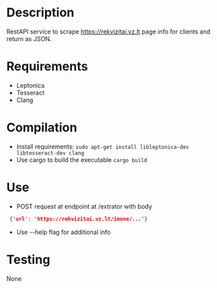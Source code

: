 # Description

RestAPI service to scrape https://rekvizitai.vz.lt page info for clients and return as JSON.

# Requirements

- Leptonica
- Tesseract
- Clang


# Compilation

- Install requirements: `sudo apt-get install libleptonica-dev libtesseract-dev clang`
- Use cargo to build the executable `cargo build`

# Use

- POST request at endpoint at /extrator with body
``` json
 {'url': 'https://rekvizitai.vz.lt/imone/...'}
```
- Use --help flag for additional info

# Testing

None

